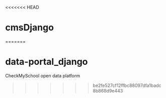 <<<<<<< HEAD
# cmsDjango
=======
# data-portal_django
CheckMySchool open data platform
>>>>>>> be2fe527cf12ffbc88097dfa1badc8b868d9e443
